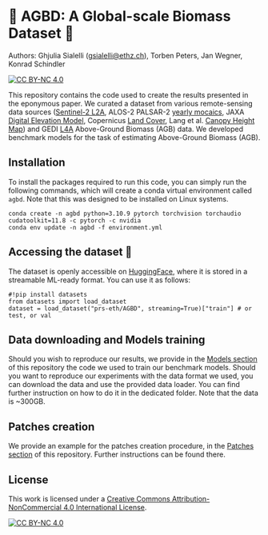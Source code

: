 # :evergreen_tree: AGBD: A Global-scale Biomass Dataset :deciduous_tree:
Authors: Ghjulia Sialelli ([gsialelli@ethz.ch](mailto:gsialelli@ethz.ch)), Torben Peters, Jan Wegner, Konrad Schindler

[![CC BY-NC 4.0][cc-by-nc-shield]][cc-by-nc]

This repository contains the code used to create the results presented in the eponymous paper. We curated a dataset from various remote-sensing data sources ([Sentinel-2 L2A](https://sentinels.copernicus.eu/web/sentinel/sentinel-data-access/sentinel-products/sentinel-2-data-products/collection-1-level-2a), ALOS-2 PALSAR-2 [yearly mocaics](https://www.eorc.jaxa.jp/ALOS/en/dataset/fnf_e.htm), JAXA [Digital Elevation Model](https://www.eorc.jaxa.jp/ALOS/en/dataset/aw3d30/aw3d30_e.htm), Copernicus [Land Cover](https://land.copernicus.eu/en/products/global-dynamic-land-cover/copernicus-global-land-service-land-cover-100m-collection-3-epoch-2019-globe), Lang et al. [Canopy Height Map](https://langnico.github.io/globalcanopyheight/)) and GEDI [L4A](https://daac.ornl.gov/GEDI/guides/GEDI_L4A_AGB_Density_V2_1.html) Above-Ground Biomass (AGB) data. We developed benchmark models for the task of estimating Above-Ground Biomass (AGB).

## Installation
To install the packages required to run this code, you can simply run the following commands, which will create a conda virtual environment called `agbd`. Note that this was designed to be installed on Linux systems. 
```
conda create -n agbd python=3.10.9 pytorch torchvision torchaudio cudatoolkit=11.8 -c pytorch -c nvidia
conda env update -n agbd -f environment.yml
```

## Accessing the dataset 🤗
The dataset is openly accessible on [HuggingFace](https://huggingface.co/datasets/prs-eth/AGBD), where it is stored in a streamable ML-ready format. You can use it as follows:
```
#!pip install datasets
from datasets import load_dataset
dataset = load_dataset("prs-eth/AGBD", streaming=True)["train"] # or test, or val
```

## Data downloading and Models training
Should you wish to reproduce our results, we provide in the [Models section](https://github.com/ghjuliasialelli/AGBD/tree/main/Models) of this repository the code we used to train our benchmark models. Should you want to reproduce our experiments with the data format we used, you can download the data and use the provided data loader. You can find further instruction on how to do it in the dedicated folder. Note that the data is ~300GB.

## Patches creation
We provide an example for the patches creation procedure, in the [Patches section](https://github.com/ghjuliasialelli/AGBD/tree/main/Patches) of this repository. Further instructions can be found there.

## License

This work is licensed under a
[Creative Commons Attribution-NonCommercial 4.0 International License][cc-by-nc].


[![CC BY-NC 4.0][cc-by-nc-image]][cc-by-nc]

[cc-by-nc]: https://creativecommons.org/licenses/by-nc/4.0/
[cc-by-nc-image]: https://licensebuttons.net/l/by-nc/4.0/88x31.png
[cc-by-nc-shield]: https://img.shields.io/badge/License-CC%20BY--NC%204.0-lightgrey.svg


